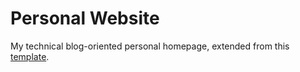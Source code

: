 # Personal Website

My technical blog-oriented personal homepage, extended from this [template](https://github.com/PingchuanMa/PingchuanMa.github.io).

